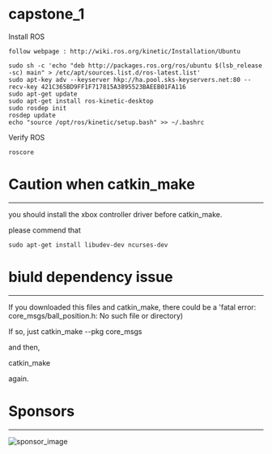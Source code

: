 # capstone_1

 Install ROS
 
    follow webpage : http://wiki.ros.org/kinetic/Installation/Ubuntu
 ```
sudo sh -c 'echo "deb http://packages.ros.org/ros/ubuntu $(lsb_release -sc) main" > /etc/apt/sources.list.d/ros-latest.list'
sudo apt-key adv --keyserver hkp://ha.pool.sks-keyservers.net:80 --recv-key 421C365BD9FF1F717815A3895523BAEEB01FA116 
sudo apt-get update
sudo apt-get install ros-kinetic-desktop
sudo rosdep init
rosdep update
echo "source /opt/ros/kinetic/setup.bash" >> ~/.bashrc
```
Verify ROS
```
roscore
```

# Caution when catkin_make
----------------------------------------------------------------------------------------------------

you should install the xbox controller driver before catkin_make.

please commend that
```
sudo apt-get install libudev-dev ncurses-dev
```

# biuld dependency issue
----------------------------------------------------------------------------------------------------
If you downloaded this files and catkin_make, there could be a 'fatal error: core_msgs/ball_position.h: No such file or directory)

If so, just
catkin_make --pkg core_msgs

and then,

catkin_make

again. 

# Sponsors
----------------------------------------------------------------------------------------------------
![sponsor_image](https://user-images.githubusercontent.com/47877833/54169800-90c45280-44b7-11e9-9878-3048ad1050c0.png)

